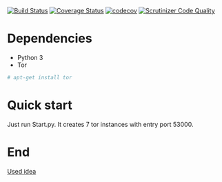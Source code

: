 [![Build Status](https://travis-ci.org/Goblenus/MultiTorProxy.svg?branch=master)](https://travis-ci.org/Goblenus/MultiTorProxy)
[![Coverage Status](https://coveralls.io/repos/github/Goblenus/MultiTorProxy/badge.svg?branch=master)](https://coveralls.io/github/Goblenus/MultiTorProxy?branch=master)
[![codecov](https://codecov.io/gh/Goblenus/MultiTorProxy/branch/master/graph/badge.svg)](https://codecov.io/gh/Goblenus/MultiTorProxy)
[![Scrutinizer Code Quality](https://scrutinizer-ci.com/g/Goblenus/MultiTorProxy/badges/quality-score.png?b=master)](https://scrutinizer-ci.com/g/Goblenus/MultiTorProxy/?branch=master)

# Dependencies

* Python 3
* Tor
```sh
# apt-get install tor
```

# Quick start

Just run Start.py. It creates 7 tor instances with entry port 53000.

# End
[Used idea](http://code.activestate.com/recipes/483730-port-forwarding/)